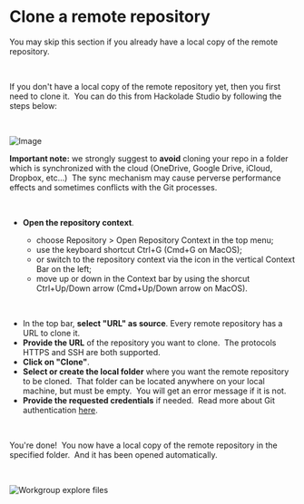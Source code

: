 # Clone a remote repository

You may skip this section if you already have a local copy of the remote repository.

&nbsp;

If you don't have a local copy of the remote repository yet, then you first need to clone it.&nbsp; You can do this from Hackolade Studio by following the steps below:

&nbsp;

![Image](<lib/Workgroup clone.png>)

**Important note:** we strongly suggest to **avoid** cloning your repo in a folder which is synchronized with the cloud (OneDrive, Google Drive, iCloud, Dropbox, etc...)&nbsp; The sync mechanism may cause perverse performance effects and sometimes conflicts with the Git processes.

&nbsp;

* **Open the repository context**.

  * choose Repository \> Open Repository Context in the top menu;
  * use the keyboard shortcut Ctrl+G (Cmd+G on MacOS);
  * or switch to the repository context via the icon in the vertical Context Bar on the left;
  * move up or down in the Context bar by using the shorcut Ctrl+Up/Down arrow (Cmd+Up/Down arrow on MacOS).

&nbsp;

* In the top bar, **select "URL" as source**. Every remote repository has a URL to clone it.
* **Provide the URL** of the repository you want to clone.&nbsp; The protocols HTTPS and SSH are both supported.
* **Click on "Clone"**.
* **Select or create the local folder** where you want the remote repository to be cloned.&nbsp; That folder can be located anywhere on your local machine, but must be empty.&nbsp; You will get an error message if it is not.
* **Provide the requested credentials** if needed.&nbsp; Read more about Git authentication [here](<Authentication.md>).

&nbsp;

You're done\!&nbsp; You now have a local copy of the remote repository in the specified folder.&nbsp; And it has been opened automatically.

&nbsp;

![Workgroup explore files](<lib/Workgroup explore files.png>)

